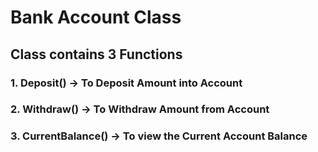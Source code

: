 # Bank Account Class
## Class contains 3 Functions
### 1. Deposit() -> To Deposit Amount into Account
### 2. Withdraw() -> To Withdraw Amount from Account
### 3. CurrentBalance() -> To view the Current Account Balance
